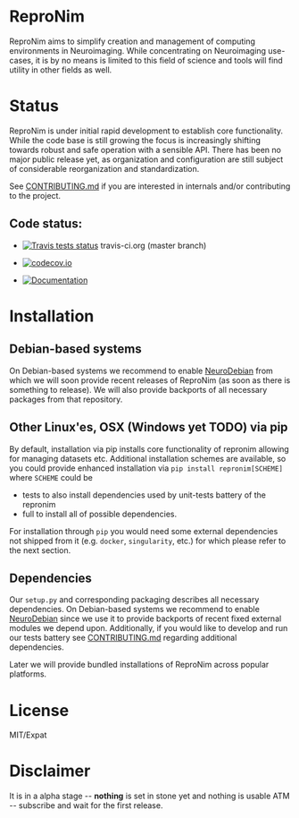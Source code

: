 # ReproNim

ReproNim aims to simplify creation and management of computing environments
in Neuroimaging.  While concentrating on Neuroimaging use-cases, it is
by no means is limited to this field of science and tools will find
utility in other fields as well.

# Status

ReproNim is under initial rapid development to establish core functionality.  While
the code base is still growing the focus is increasingly shifting towards
robust and safe operation with a sensible API. There has been no major public
release yet, as organization and configuration are still subject of
considerable reorganization and standardization. 


See [CONTRIBUTING.md](CONTRIBUTING.md) if you are interested in
internals and/or contributing to the project.

## Code status:

* [![Travis tests status](https://secure.travis-ci.org/ReproNim/ReproNim.png?branch=master)](https://travis-ci.org/ReproNim/ReproNim) travis-ci.org (master branch)

* [![codecov.io](https://codecov.io/github/ReproNim/ReproNim/coverage.svg?branch=master)](https://codecov.io/github/ReproNim/ReproNim?branch=master)

* [![Documentation](https://readthedocs.org/projects/ReproNim/badge/?version=latest)](http://repronim.rtfd.org)

# Installation

## Debian-based systems

On Debian-based systems we recommend to enable [NeuroDebian](http://neuro.debian.net)
from which we will soon provide recent releases of ReproNim (as soon as
there is something to release).  We will also provide backports of
all necessary packages from that repository.

## Other Linux'es, OSX (Windows yet TODO) via pip

By default, installation via pip installs core functionality of repronim
allowing for managing datasets etc.  Additional installation schemes
are available, so you could provide enhanced installation via
`pip install repronim[SCHEME]` where `SCHEME` could be

- tests
     to also install dependencies used by unit-tests battery of the repronim
- full
     to install all of possible dependencies.

For installation through `pip` you would need some external dependencies
not shipped from it (e.g. `docker`, `singularity`, etc.) for which please refer to
the next section.  

## Dependencies

Our `setup.py` and corresponding packaging describes all necessary dependencies.
On Debian-based systems we recommend to enable [NeuroDebian](http://neuro.debian.net)
since we use it to provide backports of recent fixed external modules we
depend upon.  Additionally, if you would
like to develop and run our tests battery see [CONTRIBUTING.md](CONTRIBUTING.md)
regarding additional dependencies.

Later we will provide bundled installations of ReproNim across popular
platforms.


# License

MIT/Expat


# Disclaimer

It is in a alpha stage -- **nothing** is set in stone yet and nothing is
usable ATM -- subscribe and wait for the first release.

[Git]: https://git-scm.com
[Git-annex]: http://git-annex.branchable.com

